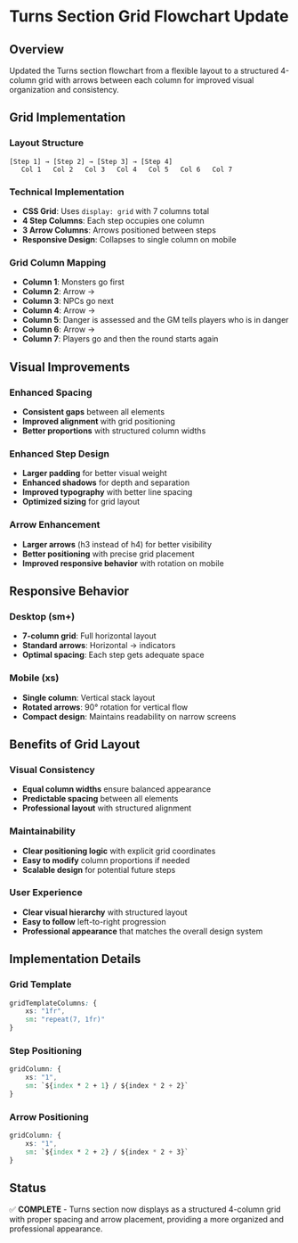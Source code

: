 # Turns Section Grid Flowchart Update

## Overview

Updated the Turns section flowchart from a flexible layout to a structured 4-column grid with arrows between each column for improved visual organization and consistency.

## Grid Implementation

### Layout Structure

```
[Step 1] → [Step 2] → [Step 3] → [Step 4]
   Col 1   Col 2   Col 3   Col 4   Col 5   Col 6   Col 7
```

### Technical Implementation

-   **CSS Grid**: Uses `display: grid` with 7 columns total
-   **4 Step Columns**: Each step occupies one column
-   **3 Arrow Columns**: Arrows positioned between steps
-   **Responsive Design**: Collapses to single column on mobile

### Grid Column Mapping

-   **Column 1**: Monsters go first
-   **Column 2**: Arrow →
-   **Column 3**: NPCs go next
-   **Column 4**: Arrow →
-   **Column 5**: Danger is assessed and the GM tells players who is in danger
-   **Column 6**: Arrow →
-   **Column 7**: Players go and then the round starts again

## Visual Improvements

### Enhanced Spacing

-   **Consistent gaps** between all elements
-   **Improved alignment** with grid positioning
-   **Better proportions** with structured column widths

### Enhanced Step Design

-   **Larger padding** for better visual weight
-   **Enhanced shadows** for depth and separation
-   **Improved typography** with better line spacing
-   **Optimized sizing** for grid layout

### Arrow Enhancement

-   **Larger arrows** (h3 instead of h4) for better visibility
-   **Better positioning** with precise grid placement
-   **Improved responsive behavior** with rotation on mobile

## Responsive Behavior

### Desktop (sm+)

-   **7-column grid**: Full horizontal layout
-   **Standard arrows**: Horizontal → indicators
-   **Optimal spacing**: Each step gets adequate space

### Mobile (xs)

-   **Single column**: Vertical stack layout
-   **Rotated arrows**: 90° rotation for vertical flow
-   **Compact design**: Maintains readability on narrow screens

## Benefits of Grid Layout

### Visual Consistency

-   **Equal column widths** ensure balanced appearance
-   **Predictable spacing** between all elements
-   **Professional layout** with structured alignment

### Maintainability

-   **Clear positioning logic** with explicit grid coordinates
-   **Easy to modify** column proportions if needed
-   **Scalable design** for potential future steps

### User Experience

-   **Clear visual hierarchy** with structured layout
-   **Easy to follow** left-to-right progression
-   **Professional appearance** that matches the overall design system

## Implementation Details

### Grid Template

```css
gridTemplateColumns: {
    xs: "1fr",
    sm: "repeat(7, 1fr)"
}
```

### Step Positioning

```css
gridColumn: {
    xs: "1",
    sm: `${index * 2 + 1} / ${index * 2 + 2}`
}
```

### Arrow Positioning

```css
gridColumn: {
    xs: "1",
    sm: `${index * 2 + 2} / ${index * 2 + 3}`
}
```

## Status

✅ **COMPLETE** - Turns section now displays as a structured 4-column grid with proper spacing and arrow placement, providing a more organized and professional appearance.
